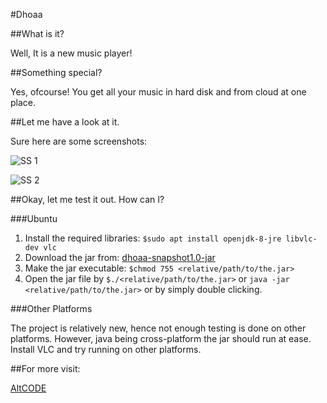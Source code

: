 #Dhoaa

 ##What is it?
 
 Well, It is a new music player!
 
 ##Something special?
 
 Yes, ofcourse! You get all your music in hard disk and from cloud at one place.

 ##Let me have a look at it.

 Sure here are some screenshots:

 ![SS 1](https://github.com/sarkar4540/dhoaa/raw/release/Screenshot%20from%202017-11-23%2008-12-36.png)

 ![SS 2](https://github.com/sarkar4540/dhoaa/raw/release/Screenshot%20from%202017-11-23%2008-13-25.png)

 ##Okay, let me test it out. How can I?
 
 ###Ubuntu
 
 1. Install the required libraries: `$sudo apt install openjdk-8-jre libvlc-dev vlc`
 2. Download the jar from: [dhoaa-snapshot1.0-jar](https://github.com/sarkar4540/dhoaa/blob/release/Dhoaa-1.0-SNAPSHOT.jar?raw=true)  
 3. Make the jar executable: `$chmod 755 <relative/path/to/the.jar>`
 4. Open the jar file by `$./<relative/path/to/the.jar>` or `java -jar <relative/path/to/the.jar>` or by simply double clicking.

 ###Other Platforms
 
 The project is relatively new, hence not enough testing is done on other platforms. However, java being cross-platform the jar  should run at ease.
 Install VLC and try running on other platforms.
 
 ##For more visit:
 
 [AltCODE](http://www.altcode.in)
